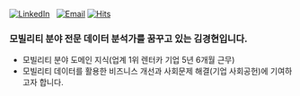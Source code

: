 [![LinkedIn](https://img.shields.io/badge/LinkedIn-KH.KIM-blue?style=round&logo=linkedin)](https://www.linkedin.com/in/stevekhkim/)&nbsp;&nbsp;
[![Email](https://img.shields.io/badge/Email-stevekhkim@naver.com-red?style=round&logo=gmail)](mailto:stevekhkim@naver.com)
[![Hits](https://hits.seeyoufarm.com/api/count/incr/badge.svg?url=https%3A%2F%2Fgithub.com%2Fstevekhkim&count_bg=%2379C83D&title_bg=%23555555&icon=&icon_color=%23E7E7E7&title=hits&edge_flat=false)](https://hits.seeyoufarm.com)

### 모빌리티 분야 전문 데이터 분석가를 꿈꾸고 있는 김경현입니다.
- 모빌리티 분야 도메인 지식(업계 1위 렌터카 기업 5년 6개월 근무)
- 모빌리티 데이터를 활용한 비즈니스 개선과 사회문제 해결(기업 사회공헌)에 기여하고자 합니다.

<!--
**data-kindergarten/data-kindergarten** is a ✨ _special_ ✨ repository because its `README.md` (this file) appears on your GitHub profile.

Here are some ideas to get you started:

- 🔭 I’m currently working on ...
- 🌱 I’m currently learning ...
- 👯 I’m looking to collaborate on ...
- 🤔 I’m looking for help with ...
- 💬 Ask me about ...
- 📫 How to reach me: ...
- 😄 Pronouns: ...
- ⚡ Fun fact: ...
-->
